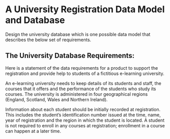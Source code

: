 # A University Registration Data Model and Database

Design the university database which is one possible data model that describes the below set of requirements.

## The University Database Requirements:

Here is a statement of the data requirements for a product to support the registration and provide help to students of a fictitious e-learning university.

An e-learning university needs to keep details of its students and staff, the courses that it offers and the performance of the students who study its courses. The university is administered in four geographical regions (England, Scotland, Wales and Northern Ireland).

Information about each student should be initially recorded at registration. This includes the student’s identification number issued at the time, name, year of registration and the region in which the student is located. A student is not required to enroll in any courses at registration; enrollment in a course can happen at a later time.